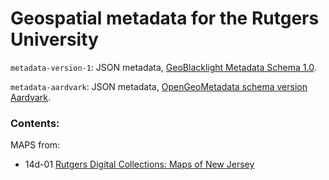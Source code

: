# Geospatial metadata for the Rutgers University

`metadata-version-1`: JSON metadata, [GeoBlacklight Metadata Schema 1.0](https://opengeometadata.org/docs/gbl-1.0).

`metadata-aardvark`: JSON metadata,  [OpenGeoMetadata schema version Aardvark](https://opengeometadata.org/docs/ogm-aardvark).

### Contents:

MAPS from:

* 14d-01 [Rutgers Digital Collections: Maps of New Jersey](https://collections.libraries.rutgers.edu/njmaps)
